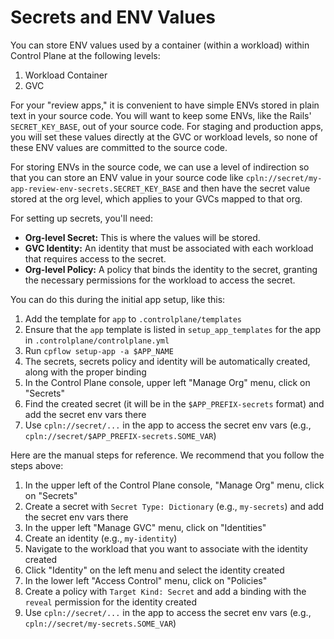# Secrets and ENV Values

You can store ENV values used by a container (within a workload) within Control Plane at the following levels:

1. Workload Container
2. GVC

For your "review apps," it is convenient to have simple ENVs stored in plain text in your source code. You will want to
keep some ENVs, like the Rails' `SECRET_KEY_BASE`, out of your source code. For staging and production apps, you will
set these values directly at the GVC or workload levels, so none of these ENV values are committed to the source code.

For storing ENVs in the source code, we can use a level of indirection so that you can store an ENV value in your source
code like `cpln://secret/my-app-review-env-secrets.SECRET_KEY_BASE` and then have the secret value stored at the org
level, which applies to your GVCs mapped to that org.

For setting up secrets, you'll need:

- **Org-level Secret:** This is where the values will be stored.
- **GVC Identity:** An identity that must be associated with each workload that requires access to the secret.
- **Org-level Policy:** A policy that binds the identity to the secret, granting the necessary permissions for the workload to access the secret.

You can do this during the initial app setup, like this:

1. Add the template for `app` to `.controlplane/templates`
2. Ensure that the `app` template is listed in `setup_app_templates` for the app in `.controlplane/controlplane.yml`
3. Run `cpflow setup-app -a $APP_NAME`
4. The secrets, secrets policy and identity will be automatically created, along with the proper binding
5. In the Control Plane console, upper left "Manage Org" menu, click on "Secrets"
6. Find the created secret (it will be in the `$APP_PREFIX-secrets` format) and add the secret env vars there
7. Use `cpln://secret/...` in the app to access the secret env vars (e.g., `cpln://secret/$APP_PREFIX-secrets.SOME_VAR`)

Here are the manual steps for reference. We recommend that you follow the steps above:

1. In the upper left of the Control Plane console, "Manage Org" menu, click on "Secrets"
2. Create a secret with `Secret Type: Dictionary` (e.g., `my-secrets`) and add the secret env vars there
3. In the upper left "Manage GVC" menu, click on "Identities"
4. Create an identity (e.g., `my-identity`)
5. Navigate to the workload that you want to associate with the identity created
6. Click "Identity" on the left menu and select the identity created
7. In the lower left "Access Control" menu, click on "Policies"
8. Create a policy with `Target Kind: Secret` and add a binding with the `reveal` permission for the identity created
9. Use `cpln://secret/...` in the app to access the secret env vars (e.g., `cpln://secret/my-secrets.SOME_VAR`)
